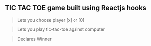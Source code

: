 ## TIC TAC TOE game built using Reactjs hooks

>Lets you choose player [x] or [0]

>Lets you play tic-tac-toe against computer

>Declares Winner 
